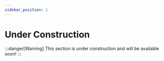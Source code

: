 ```yaml
---
sidebar_position: 1
---
```


# Under Construction

:::danger[Warning]
This section is under construction and will be available soon!
:::